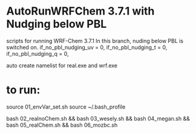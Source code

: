 # AutoRunWRFChem 3.7.1 with Nudging below PBL

scripts for running WRF-Chem 3.7.1
In this branch, nuding below PBL is switched on.
if_no_pbl_nudging_uv                = 0,
if_no_pbl_nudging_t                 = 0,
if_no_pbl_nudging_q                 = 0, 

auto create namelist for real.exe and wrf.exe

# to run:
source 01_envVar_set.sh
source ~/.bash_profile

bash 02_realnoChem.sh && bash 03_wesely.sh && bash 04_megan.sh && bash 05_realChem.sh && bash 06_mozbc.sh
